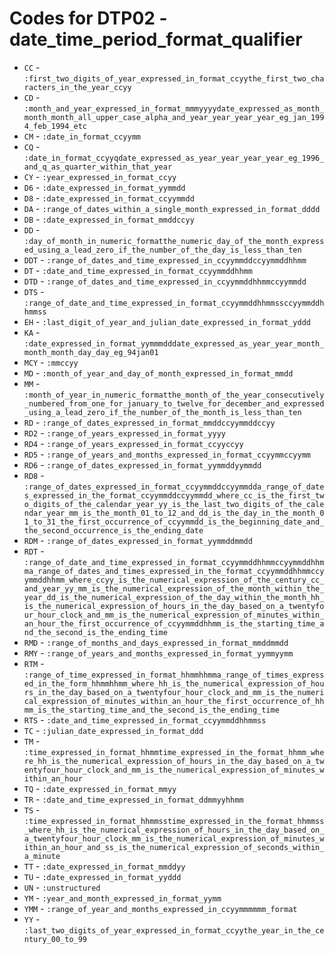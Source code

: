 # Codes for DTP02 - date_time_period_format_qualifier
* `CC` - `:first_two_digits_of_year_expressed_in_format_ccyythe_first_two_characters_in_the_year_ccyy`
* `CD` - `:month_and_year_expressed_in_format_mmmyyyydate_expressed_as_month_month_month_all_upper_case_alpha_and_year_year_year_year_eg_jan_1994_feb_1994_etc`
* `CM` - `:date_in_format_ccyymm`
* `CQ` - `:date_in_format_ccyyqdate_expressed_as_year_year_year_year_eg_1996_and_q_as_quarter_within_that_year`
* `CY` - `:year_expressed_in_format_ccyy`
* `D6` - `:date_expressed_in_format_yymmdd`
* `D8` - `:date_expressed_in_format_ccyymmdd`
* `DA` - `:range_of_dates_within_a_single_month_expressed_in_format_dddd`
* `DB` - `:date_expressed_in_format_mmddccyy`
* `DD` - `:day_of_month_in_numeric_formatthe_numeric_day_of_the_month_expressed_using_a_lead_zero_if_the_number_of_the_day_is_less_than_ten`
* `DDT` - `:range_of_dates_and_time_expressed_in_ccyymmddccyymmddhhmm`
* `DT` - `:date_and_time_expressed_in_format_ccyymmddhhmm`
* `DTD` - `:range_of_dates_and_time_expressed_in_ccyymmddhhmmccyymmdd`
* `DTS` - `:range_of_date_and_time_expressed_in_format_ccyymmddhhmmssccyymmddhhmmss`
* `EH` - `:last_digit_of_year_and_julian_date_expressed_in_format_yddd`
* `KA` - `:date_expressed_in_format_yymmmdddate_expressed_as_year_year_month_month_month_day_day_eg_94jan01`
* `MCY` - `:mmccyy`
* `MD` - `:month_of_year_and_day_of_month_expressed_in_format_mmdd`
* `MM` - `:month_of_year_in_numeric_formatthe_month_of_the_year_consecutively_numbered_from_one_for_january_to_twelve_for_december_and_expressed_using_a_lead_zero_if_the_number_of_the_month_is_less_than_ten`
* `RD` - `:range_of_dates_expressed_in_format_mmddccyymmddccyy`
* `RD2` - `:range_of_years_expressed_in_format_yyyy`
* `RD4` - `:range_of_years_expressed_in_format_ccyyccyy`
* `RD5` - `:range_of_years_and_months_expressed_in_format_ccyymmccyymm`
* `RD6` - `:range_of_dates_expressed_in_format_yymmddyymmdd`
* `RD8` - `:range_of_dates_expressed_in_format_ccyymmddccyymmdda_range_of_dates_expressed_in_the_format_ccyymmddccyymmdd_where_cc_is_the_first_two_digits_of_the_calendar_year_yy_is_the_last_two_digits_of_the_calendar_year_mm_is_the_month_01_to_12_and_dd_is_the_day_in_the_month_01_to_31_the_first_occurrence_of_ccyymmdd_is_the_beginning_date_and_the_second_occurrence_is_the_ending_date`
* `RDM` - `:range_of_dates_expressed_in_format_yymmddmmdd`
* `RDT` - `:range_of_date_and_time_expressed_in_format_ccyymmddhhmmccyymmddhhmma_range_of_dates_and_times_expressed_in_the_format_ccyymmddhhmmccyymmddhhmm_where_ccyy_is_the_numerical_expression_of_the_century_cc_and_year_yy_mm_is_the_numerical_expression_of_the_month_within_the_year_dd_is_the_numerical_expression_of_the_day_within_the_month_hh_is_the_numerical_expression_of_hours_in_the_day_based_on_a_twentyfour_hour_clock_and_mm_is_the_numerical_expression_of_minutes_within_an_hour_the_first_occurrence_of_ccyymmddhhmm_is_the_starting_time_and_the_second_is_the_ending_time`
* `RMD` - `:range_of_months_and_days_expressed_in_format_mmddmmdd`
* `RMY` - `:range_of_years_and_months_expressed_in_format_yymmyymm`
* `RTM` - `:range_of_time_expressed_in_format_hhmmhhmma_range_of_times_expressed_in_the_form_hhmmhhmm_where_hh_is_the_numerical_expression_of_hours_in_the_day_based_on_a_twentyfour_hour_clock_and_mm_is_the_numerical_expression_of_minutes_within_an_hour_the_first_occurrence_of_hhmm_is_the_starting_time_and_the_second_is_the_ending_time`
* `RTS` - `:date_and_time_expressed_in_format_ccyymmddhhmmss`
* `TC` - `:julian_date_expressed_in_format_ddd`
* `TM` - `:time_expressed_in_format_hhmmtime_expressed_in_the_format_hhmm_where_hh_is_the_numerical_expression_of_hours_in_the_day_based_on_a_twentyfour_hour_clock_and_mm_is_the_numerical_expression_of_minutes_within_an_hour`
* `TQ` - `:date_expressed_in_format_mmyy`
* `TR` - `:date_and_time_expressed_in_format_ddmmyyhhmm`
* `TS` - `:time_expressed_in_format_hhmmsstime_expressed_in_the_format_hhmmss_where_hh_is_the_numerical_expression_of_hours_in_the_day_based_on_a_twentyfour_hour_clock_mm_is_the_numerical_expression_of_minutes_within_an_hour_and_ss_is_the_numerical_expression_of_seconds_within_a_minute`
* `TT` - `:date_expressed_in_format_mmddyy`
* `TU` - `:date_expressed_in_format_yyddd`
* `UN` - `:unstructured`
* `YM` - `:year_and_month_expressed_in_format_yymm`
* `YMM` - `:range_of_year_and_months_expressed_in_ccyymmmmmm_format`
* `YY` - `:last_two_digits_of_year_expressed_in_format_ccyythe_year_in_the_century_00_to_99`
